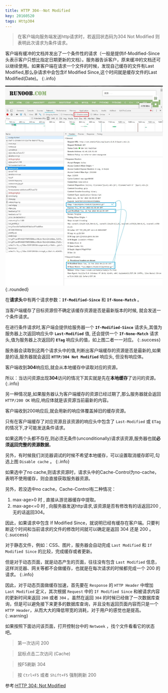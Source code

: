 ```yaml
---
title: HTTP 304--Not Modified
key: 20160520
tags: Http304
---
```


>在客户端向服务端发送http请求时，若返回状态码为304 Not Modified 则表明此次请求为条件请求。

<!--more-->

客户端有缓冲的文档并发出了一个条件性的请求（一般是提供if-Modified-Since头表示客户只想比指定日期更新的文档）。服务器告诉客户，原来缓冲的文档还可以继续使用。如果客户端在请求一个文件的时候，发现自己缓存的文件有Last Modified,那么杂请求中会包含if Modified Since,这个时间就是缓存文件的Last Modified(Date)。
{:.info}

![304NOTMODIFIED](/assets/images/304NotModified.jpg){:.rounded}

在**请求头**中有两个请求参数：**`If-Modified-Since`** 和 **`If-None-Match`** 。

当客户端缓存了目标资源但不确定该缓存资源是否是最新版本的时候, 就会发送一个条件请求。

在进行条件请求时,客户端会提供给服务器一个 **`If-Modified-Since`** 请求头,其值为服务器上次返回响应头中 **`Last-Modified`** 值,
还会提供一个 **`If-None-Match`** 请求头,值为服务器上次返回的  **`ETag`** 响应头的值，如上图二者一一对应。
{:.success}

服务器会读取到这两个请求头中的值,判断出客户端缓存的资源是否是最新的,如果是的话,服务器就会返回 **`HTTP/304 Not Modified`** 响应头, 但没有响应体。

客户端收到**304**响应后,就会从本地缓存中读取对应的资源。
 
所以：当访问资源出现**304**访问的情况下其实就是先在**本地缓存**了访问的资源。
{:.info}

另一种情况是,如果服务器认为客户端缓存的资源已经过期了,那么服务器就会返回 `HTTP/200 OK` 响应,响应体就是该资源当前最新的内容。

客户端收到200响应后,就会用新的响应体覆盖掉旧的缓存资源。

只有在客户端缓存了对应资源且该资源的响应头中包含了 `Last-Modified` 或 `ETag` 的情况下,才可能发送条件请求。

如果这两个头都不存在,则必须无条件(unconditionally)请求该资源,服务器也就**必须返回完整的资源数据**。

另外，有时候我们浏览器调试的时候不希望本地缓存，可以设置取消缓存即可,勾选上图 `Disable cache` 。
{:.info}

如果选中了no cache,则请求资源时，请求头中的Cache-Control为no-cache，表明不使用缓存，则会直接获取服务器资源。

另外，若没选中no cache，Cache-Control有二种情况：
1. max-age>0 时 , 直接从游览器缓存中提取。 
2. max-age<=0 时 , 向服务器发送http请求,该资源是否有修改有的话返回200 ,无的话返回304。

因此，如果请求中包含 If Modified Since，就说明已经有缓存在客户端。只要判断这个时间和当前请求的文件的修改时间就可以确定是返回 304 还是 200 。
{:.success}

对于静态文件，例如：CSS、图片，服务器会自动完成 `Last Modified` 和 `If Modified Since` 的比较，完成缓存或者更新。

但是对于动态页面，就是动态产生的页面，往往没有包含 `Last Modified` 信息，这样浏览器、网关等都不会做缓存，也就是在每次请求的时候都完成一个 200 的请求。
{:.info}

因此，对于动态页面做缓存加速，首先要在 `Response` 的 `HTTP Header` 中增加 `Last Modified` 定义，其次根据 `Request` 中的 `If Modified Since` 和被请求内容的更新时间来返回 `200` 或者 `304` 。虽然在返回 `304` 的时候已经做了一次数据库查询，但是可以避免接下来更多的数据库查询，并且没有返回页面内容而只是一个 `HTTP Header`，从而大大的降低带宽的消耗，对于用户的感觉也是提高。
{:.warning}

如果按照下面访问该页面，打开控制台中的 `Netwoek` ，找个文件看看它的状态吧。

>第一次访问 200

>鼠标点击二次访问 (Cache)

>按F5刷新 304

>按 `Ctrl+F5` 或者 `Shift+F5` 强制刷新 200


参考:[HTTP 304: Not Modified](https://blog.csdn.net/lhjuejiang/article/details/80136018)